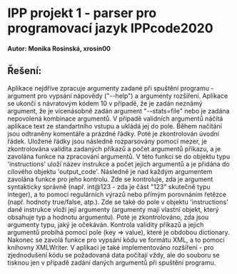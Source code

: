 # IPP projekt 1 - parser pro programovací jazyk IPPcode2020
#### Autor: Monika Rosinská, xrosin00
## Řešení:
Aplikace nejdříve zpracuje argumenty zadané při spuštění programu - argument pro vypsání nápovědy ("--help") a argumenty rozšíření. Aplikace se ukončí s návratovým kódem 10 v případě, že je zadán neznámý argument, že je vícenásobně zadán argument "--stats=file" nebo je zadána nepovolená kombinace argumentů. 
V případě validních argumentů náčítá aplikace text ze standartního vstupu a ukládá jej do pole. Během načítání jsou odtraněny komentáře a prázdné řádky. Poté je zkontrolován úvodní řádek. Uložené řádky jsou následně rozparsovány pomocí mezer, je zkontrolována validita zadaných příkazů a počet argumentů příkazu, a je zavolána funkce na zpracování argumentů. 
V této funkci se do objektu typu 'instructions' uloží název instrukce a počet jejích argumentů a je přidána do cílového objektu 'output_code'. Následně je nad každým argumentem zavolána funkce pro jeho kontrolu. Zde se kontroluje, zda je argument syntakticky správně (např. int@123 - zda je část "123" skutečně typu integer), a to pomocí regulárních výrazů nebo přímým porovnáním řetězce (např. hodnoty true/false, atp.). Zde se také do pole v objektu 'instructions' dané instrukce vloží její argumenty (argumenty mají vlastní objekt, který obsahuje typ a hodnotu argumentu).
Poté je zkontrolováno, zda jsou argumenty typu, jaký je očekáván. Kontrola validity příkazů a jejich argumentů probíhá pomocí pole (key => value), které je obdobou dictionary. Nakonec se zavolá funkce pro vypsání kódu ve formátu XML, a to pomocí knihovny XMLWriter.
V aplikaci je také implementováno rozšíření - pro zjednodušení kódu se požadovaná data počítají vždy, ale do souboru se tisknou jen v případě zadání daných argumentů při spuštění programu.
